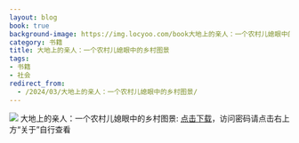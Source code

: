 ```yaml
---
layout: blog
book: true
background-image: https://img.locyoo.com/book大地上的亲人：一个农村儿媳眼中的乡村图景.jpg
category: 书籍
title: 大地上的亲人：一个农村儿媳眼中的乡村图景
tags:
- 书籍
- 社会
redirect_from:
  - /2024/03/大地上的亲人：一个农村儿媳眼中的乡村图景/
---
```

![](https://img.locyoo.com/book大地上的亲人：一个农村儿媳眼中的乡村图景.jpg)
大地上的亲人：一个农村儿媳眼中的乡村图景: <a name = "ref1" href="https://url18.ctfile.com/f/50983618-1055287612-ec11cb?p=3619">点击下载</a>，访问密码请点击右上方“关于”自行查看